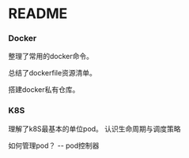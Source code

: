 # README

### Docker

整理了常用的docker命令。

总结了dockerfile资源清单。

搭建docker私有仓库。



### K8S

理解了k8S最基本的单位pod。  认识生命周期与调度策略

如何管理pod？  -- pod控制器


